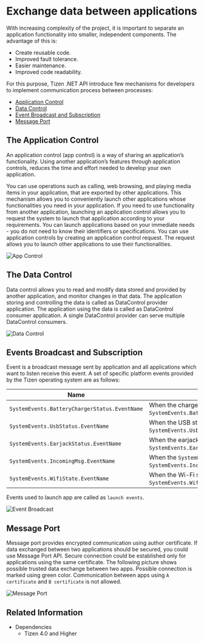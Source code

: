 # Exchange data between applications

With increasing complexity of the project, it is important to separate an application functionality into smaller, independent components. The advantage of this is: 
- Create reusable code.
- Improved fault tolerance.
- Easier maintenance.
- Improved code readability.

For this purpose, Tizen .NET API introduce few mechanisms for developers to implement communication process between processes:
- [Application Control](./app-controls.md)
- [Data Control](./data-control.md)
- [Event Broadcast and Subscription](./event.md)
- [Message Port](./message-port.md)

## The Application Control

An application control (app control) is a way of sharing an application’s functionality. Using another application’s features through application controls, reduces the time and effort needed to develop your own application.

You can use operations such as calling, web browsing, and playing media items in your application, that are exported by other applications. This mechanism allows you to conveniently launch other applications whose functionalities you need in your application. If you need to use functionality from another application, launching an application control allows you to request the system to launch that application according to your requirements. You can launch applications based on your immediate needs - you do not need to know their identifiers or specifications. You can use application controls by creating an application control request. The request allows you to launch other applications to use their functionalities.

![App Control](./media/overview_app_ctrl.gif)

## The Data Control

Data control allows you to read and modify data stored and provided by another application, and monitor changes in that data. The application storing and controlling the data is called as DataControl provider application. The application using the data is called as DataControl consumer application. A single DataControl provider can serve multiple DataControl consumers.

![Data Control](./media/overview_data_ctrl.png)

## Events Broadcast and Subscription

Event is a broadcast message sent by application and all applications which want to listen receive this event. A set of specific platform events provided by the Tizen operating system are as follows: 

| Name                                     | Condition                                |
|------------------------------------------|------------------------------------------|
| `SystemEvents.BatteryChargerStatus.EventName` | When the charger state is `SystemEvents.BatteryChargerStatus.StatusValueConnected`. |
| `SystemEvents.UsbStatus.EventName`         | When the USB state is `SystemEvents.UsbStatus.StatusValueConnected`.     |
| `SystemEvents.EarjackStatus.EventName`     | When the earjack state is `SystemEvents.EarjackStatus.StatusValueConnected`. |
| `SystemEvents.IncomingMsg.EventName`       | When the `SystemEvents.IncomingMsg.TypeKey` and `SystemEvents.IncomingMsg.IdKey` exist.  |
| `SystemEvents.WifiState.EventName`         | When the Wi-Fi state is `SystemEvents.WifiState.StateValueConnected`.   |

Events used to launch app are called as `launch events`.  

![Event Broadcast](./media/overview_event.png)

## Message Port

Message port provides encrypted communication using author certificate. If data exchanged between two applications should be secured, you could use Message Port API. Secure connection could be established only for applications using the same certificate. The following picture shows possible trusted data exchange between two apps. Possible connection is marked using green color. Communication between apps using `A certificate` and `B certificate` is not allowed.

![Message Port](./media/overview_msgport.png)

## Related Information
* Dependencies
  -   Tizen 4.0 and Higher